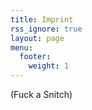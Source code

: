 ```yaml
---
title: Imprint
rss_ignore: true
layout: page
menu:
  footer:
    weight: 1
---
```


(Fuck a Snitch)
